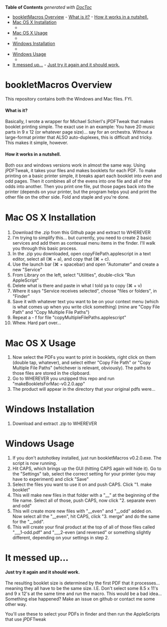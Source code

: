<!-- START doctoc generated TOC please keep comment here to allow auto update -->
<!-- DON'T EDIT THIS SECTION, INSTEAD RE-RUN doctoc TO UPDATE -->
**Table of Contents**  *generated with [DocToc](https://github.com/thlorenz/doctoc)*

- [bookletMacros Overview](#bookletmacros-overview)
      - [What is it?](#what-is-it)
      - [How it works in a nutshell.](#how-it-works-in-a-nutshell)
- [Mac OS X Installation](#mac-os-x-installation)
  - [](#)
- [Mac OS X Usage](#mac-os-x-usage)
    - [](#-1)
- [Windows Installation](#windows-installation)
    - [](#-2)
- [Windows Usage](#windows-usage)
    - [](#-3)
- [It messed up...](#it-messed-up)
      - [Just try it again and it should work.](#just-try-it-again-and-it-should-work)

<!-- END doctoc generated TOC please keep comment here to allow auto update -->

# bookletMacros Overview
This repository contains both the Windows and Mac files. FYI. 

#### What is it?
Basically, I wrote a wrapper for Michael Schierl's jPDFTweak that makes booklet printing simple. The exact use in an example: You have 20 music parts in 9 x 12 (or whatever page size)... say for an orchestra. Without a large-format printer that ALSO auto-duplexes, this is difficult and tricky. This makes it simple, however. 

#### How it works in a nutshell.
Both osx and windows versions work in almost the same way. Using jPDFTweak, it takes your files and makes booklets for each PDF. To make printing on a basic printer simple, it breaks apart each booklet into even and odd pages. Then it combines all of the evens into one file and all of the odds into another. Then you print one file, put those pages back into the printer (depends on your printer, but the program helps you) and print the other file on the other side. Fold and staple and you're done.

# Mac OS X Installation
###
1. Download the .zip from this Github page and extract to WHEREVER
2.  I'm trying to simplify this... but currently, you need to create 2 basic services and add them as contexual menu items in the finder. I'll walk you through this basic process.
  1. In the .zip you downloaded, open copyFilePath.applescript in a text editor, select all (⌘ + a), and copy that (⌘ + c).
  2. Use the launch bar (⌘ + spacebar) and open "Automater" and create a new "Service"
  3. From Library on the left, select "Utilities", double-click "Run AppleScript"
  4. Delete what is there and paste in what I told ya to copy (⌘ + v)
  5. Where it says "Service receives selected", choose "files or folders", in "Finder"
  6. Save it with whatever text you want to be on your context menu (which is what comes up when you write click something) (mine are "Copy File Path" and "Copy Multiple File Paths")
  7. Repeat a - f for file "copyMultipleFilePaths.applescript"
3. Whew. Hard part over...

# Mac OS X Usage
####
1. Now select the PDFs you want to print in booklets, right click on them (double tap, whatever), and select either "Copy File Path" or "Copy Multiple File Paths" (whichever is relevant, obviously). The paths to those files are stored in the clipboard.
2. Go to WHEREVER you unzipped this repo and run "makeBookletsForMac-v0.2.0.app"
3. The product will appear in the directory that your original pdfs were...

# Windows Installation
####
1. Download and extract .zip to WHEREVER

# Windows Usage
####
1. If you don't autohotkey installed, just run bookletMacros v0.2.0.exe. The script is now running.
2. Hit CAPS, which brings up the GUI (hitting CAPS again will hide it). Go to the "Settings" tab, select the correct setting for your printer (you may have to experiment) and click "Save"
3. Select the files you want to use it on and push CAPS. Click "1. make booklet"
4. This will make new files in that folder with a "__" at the beginning of the file name. Select all of those, push CAPS, now click "2. separate even and odd"
5. This will create more new files with "__even" and "__odd" added on. Now select all the "__even", hit CAPS, click "3. merge" and do the same for the "__odd".
6. This will create your final product at the top of all of those files called "___1-odd.pdf" and "___2-even (and reversed" or something slightly different, depending on your settings in step 2.


# It messed up...
#### Just try it again and it should work.
The resulting booklet size is determined by the first PDF that it processes... meaning they all have to be the same size. I.E. Don't select some 8.5 x 11's and 9 x 12's at the same time and run the macro. This would be a bad idea...
Something else happened? Make an issue on github or contact me some other way.

You'll use these to select your PDFs in finder and then run the AppleScripts that use jPDFTweak
